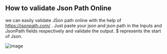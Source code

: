 ## How to validate Json Path Online

we can easily validate JSon path online with the help of https://jsonpath.com/ . Just paste your json and json path in the Inputs and JsonPath fields respectively and validate the output. $ represents the start of Json.

![image](https://user-images.githubusercontent.com/52998083/209619012-37a85615-1409-430f-a4b7-e26b06af3f4b.png)




